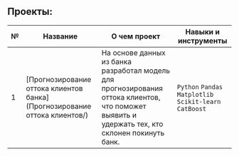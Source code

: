 ## Проекты:
| №| Название                                                          | О чем проект                                                     | Навыки и инструменты           |  
|--|-------------------------------------------------------------------|------------------------------------------------------------------|-----------------------------------|
|1 |[Прогнозирование оттока клиентов банка](Прогнозирование оттока клиентов/)|На основе данных из банка разработал модель для прогнозирования оттока клиентов, что поможет выявить и удержать тех, кто склонен покинуть банк.|`Python` `Pandas` `Matplotlib` `Scikit-learn` `CatBoost` |
